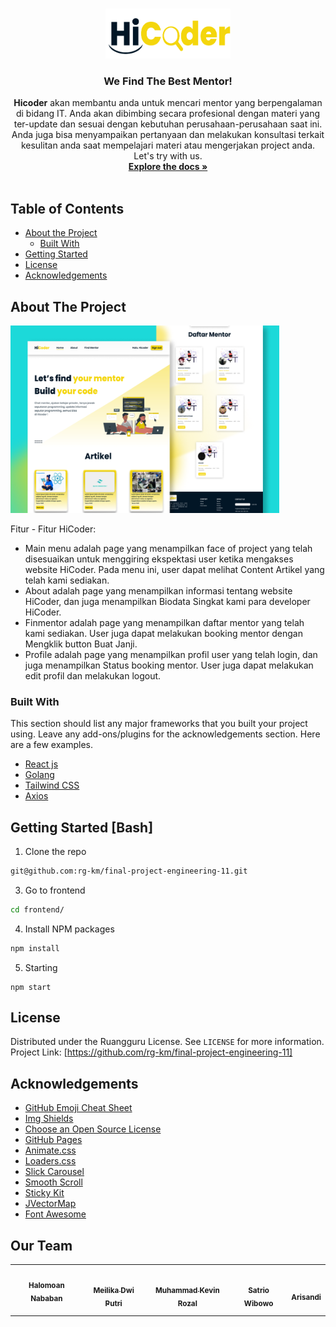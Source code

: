 <!-- PROJECT LOGO -->
<br />
<p align="center">
  <a href="https://github.com/rg-km/final-project-engineering-11">
    <img src="./frontend/src/assets/logohi.png" alt="Logo" width="200" height="80">
  </a>

  <h3 align="center">We Find The Best Mentor!</h3>

  <p align="center">
    <strong>Hicoder</strong> akan membantu anda untuk mencari mentor yang berpengalaman di bidang IT. Anda akan dibimbing secara profesional dengan materi yang ter-update dan sesuai dengan kebutuhan perusahaan-perusahaan saat ini. Anda juga bisa menyampaikan pertanyaan dan melakukan konsultasi terkait kesulitan anda saat mempelajari materi atau mengerjakan project anda. Let's try with us.
    <br />
    <a href="https://docs.google.com/presentation/d/1gl5Y4_LcaktFQTIMxvrBk1Ji3nig2rlRClDWS-5CDMM/edit?usp=sharing"><strong>Explore the docs »</strong></a>
    <br />
    <br />
    <!-- <a href="">View Demo</a>
    ·
    <a href="">Report Bug</a>
    ·
    <a href="">Request Feature</a> -->
  </p>
</p>



<!-- TABLE OF CONTENTS -->
## Table of Contents

* [About the Project](#about-the-project)
  * [Built With](#built-with)
* [Getting Started](#getting-started)
* [License](#license)
* [Acknowledgements](#acknowledgements)


<!-- ABOUT THE PROJECT -->
## About The Project
<img src="./frontend/src/assets/Mockup.png" alt="Logo" width="430" height="300">
    <br />

Fitur - Fitur HiCoder:
* Main menu adalah page yang menampilkan face of project yang telah disesuaikan untuk menggiring ekspektasi user ketika mengakses website HiCoder. Pada menu ini, user dapat melihat Content Artikel yang telah kami sediakan.
* About adalah page yang menampilkan informasi tentang website HiCoder, dan juga menampilkan Biodata Singkat kami para developer HiCoder.
* Finmentor adalah page yang menampilkan daftar mentor yang telah kami sediakan. User juga dapat melakukan booking mentor dengan Mengklik button Buat Janji.
* Profile adalah page yang menampilkan profil user yang telah login, dan juga menampilkan Status booking mentor. User juga dapat melakukan edit profil dan melakukan logout.


### Built With
This section should list any major frameworks that you built your project using. Leave any add-ons/plugins for the acknowledgements section. Here are a few examples.
* [React js](https://reactjs.org/)
* [Golang](https://go.dev/)
* [Tailwind CSS](https://tailwindcss.com/)
* [Axios](https://axios-http.com/docs/intro)


<!-- GETTING STARTED -->
## Getting Started [Bash]
1. Clone the repo
```sh
git@github.com:rg-km/final-project-engineering-11.git
```
3. Go to frontend
```sh
cd frontend/
```
4. Install NPM packages
```sh
npm install
```
5. Starting
```JS
npm start
```


<!-- LICENSE -->
## License

Distributed under the Ruangguru License. See `LICENSE` for more information.
Project Link: [https://github.com/rg-km/final-project-engineering-11]


<!-- ACKNOWLEDGEMENTS -->
## Acknowledgements
* [GitHub Emoji Cheat Sheet](https://www.webpagefx.com/tools/emoji-cheat-sheet)
* [Img Shields](https://shields.io)
* [Choose an Open Source License](https://choosealicense.com)
* [GitHub Pages](https://pages.github.com)
* [Animate.css](https://daneden.github.io/animate.css)
* [Loaders.css](https://connoratherton.com/loaders)
* [Slick Carousel](https://kenwheeler.github.io/slick)
* [Smooth Scroll](https://github.com/cferdinandi/smooth-scroll)
* [Sticky Kit](http://leafo.net/sticky-kit)
* [JVectorMap](http://jvectormap.com)
* [Font Awesome](https://fontawesome.com)


## Our Team

<link rel="stylesheet" href="https://cdnjs.cloudflare.com/ajax/libs/font-awesome/4.7.0/css/font-awesome.min.css">

<table>
    <tr>
        <td align="center"><a href=""><img src="https://avatars.githubusercontent.com/u/67967171?v=4" width="100px" alt="" />
        <br />
        <sub><b>Halomoan Nababan</b></sub></a><br/><a href="https://twitter.com/oan_hihi" class="fa fa-twitter"></a></a>&nbsp;&nbsp;<a href="https://www.linkedin.com/in/halomoan-tech/" class="fa fa-linkedin"></a>&nbsp;&nbsp;<a href="https://github.com/hioan-dev" class="fa fa-github"></a>
        </td>        
        <td align="center"><a href=""><img src="https://avatars.githubusercontent.com/u/62529624?v=4" width="100px" alt="" />
        <br />
        <sub><b>Meilika Dwi Putri</b></sub></a><br/><a href="https://github.com/Meilika" class="fa fa-github"></a>
        </td>             
        </td>        
        <td align="center"><a href=""><img src="https://avatars.githubusercontent.com/u/62183899?v=4" width="100px" alt="" />
        <br />
        <sub><b>Muhammad Kevin Rozal</b></sub></a><br/><a href="https://github.com/kvnrzl" class="fa fa-github"></a>
        </td>             
        </td>        
        <td align="center"><a href=""><img src="https://avatars.githubusercontent.com/u/93823617?v=4" width="100px" alt="" />
        <br />
        <sub><b>Satrio Wibowo</b></sub></a><br/><a href="https://github.com/satriowibowo1701" class="fa fa-github"></a>
        </td>             
        </td>        
        <td align="center"><a href=""><img src="https://avatars.githubusercontent.com/u/72916395?v=4" width="100px" alt="" />
        <br />
        <sub><b>Arisandi</b></sub></a><br/><a href="https://github.com/arisandi1" class="fa fa-github"></a>
        </td>             
    </tr>
</table>